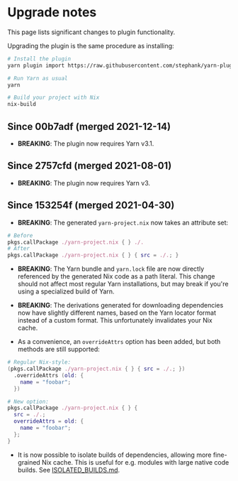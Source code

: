 # Upgrade notes

This page lists significant changes to plugin functionality.

Upgrading the plugin is the same procedure as installing:

```sh
# Install the plugin
yarn plugin import https://raw.githubusercontent.com/stephank/yarn-plugin-nixify/main/dist/yarn-plugin-nixify.js

# Run Yarn as usual
yarn

# Build your project with Nix
nix-build
```

## Since 00b7adf (merged 2021-12-14)

- **BREAKING**: The plugin now requires Yarn v3.1.

## Since 2757cfd (merged 2021-08-01)

- **BREAKING**: The plugin now requires Yarn v3.

## Since 153254f (merged 2021-04-30)

- **BREAKING**: The generated `yarn-project.nix` now takes an attribute set:

```nix
# Before
pkgs.callPackage ./yarn-project.nix { } ./.
# After
pkgs.callPackage ./yarn-project.nix { } { src = ./.; }
```

- **BREAKING**: The Yarn bundle and `yarn.lock` file are now directly
  referenced by the generated Nix code as a path literal. This change should
  not affect most regular Yarn installations, but may break if you're using a
  specialized build of Yarn.

- **BREAKING**: The derivations generated for downloading dependencies now have
  slightly different names, based on the Yarn locator format instead of a
  custom format. This unfortunately invalidates your Nix cache.

- As a convenience, an `overrideAttrs` option has been added, but both methods
  are still supported:

```nix
# Regular Nix-style:
(pkgs.callPackage ./yarn-project.nix { } { src = ./.; })
  .overrideAttrs (old: {
    name = "foobar";
  })

# New option:
pkgs.callPackage ./yarn-project.nix { } {
  src = ./.;
  overrideAttrs = old: {
    name = "foobar";
  };
}
```

- It is now possible to isolate builds of dependencies, allowing more
  fine-grained Nix cache. This is useful for e.g. modules with large native
  code builds. See [ISOLATED_BUILDS.md](./ISOLATED_BUILDS.md).
